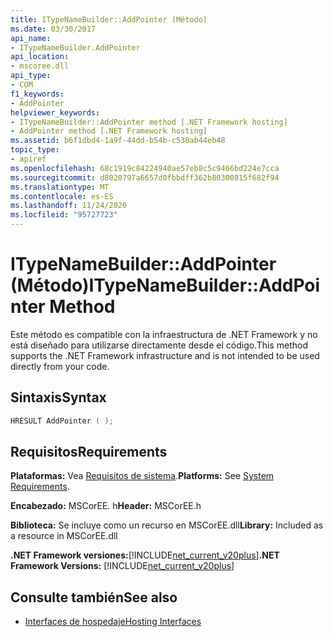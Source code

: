 ```yaml
---
title: ITypeNameBuilder::AddPointer (Método)
ms.date: 03/30/2017
api_name:
- ITypeNameBuilder.AddPointer
api_location:
- mscoree.dll
api_type:
- COM
f1_keywords:
- AddPointer
helpviewer_keywords:
- ITypeNameBuilder::AddPointer method [.NET Framework hosting]
- AddPointer method [.NET Framework hosting]
ms.assetid: b6f1dbd4-1a9f-44dd-b54b-c530ab44eb48
topic_type:
- apiref
ms.openlocfilehash: 68c1919c84224940ae57eb8c5c9466bd224e7cca
ms.sourcegitcommit: d8020797a6657d0fbbdff362b80300815f682f94
ms.translationtype: MT
ms.contentlocale: es-ES
ms.lasthandoff: 11/24/2020
ms.locfileid: "95727723"
---
```

# <a name="itypenamebuilderaddpointer-method"></a><span data-ttu-id="3f071-102">ITypeNameBuilder::AddPointer (Método)</span><span class="sxs-lookup"><span data-stu-id="3f071-102">ITypeNameBuilder::AddPointer Method</span></span>

<span data-ttu-id="3f071-103">Este método es compatible con la infraestructura de .NET Framework y no está diseñado para utilizarse directamente desde el código.</span><span class="sxs-lookup"><span data-stu-id="3f071-103">This method supports the .NET Framework infrastructure and is not intended to be used directly from your code.</span></span>  
  
## <a name="syntax"></a><span data-ttu-id="3f071-104">Sintaxis</span><span class="sxs-lookup"><span data-stu-id="3f071-104">Syntax</span></span>  
  
```cpp  
HRESULT AddPointer ( );  
```  
  
## <a name="requirements"></a><span data-ttu-id="3f071-105">Requisitos</span><span class="sxs-lookup"><span data-stu-id="3f071-105">Requirements</span></span>  

 <span data-ttu-id="3f071-106">**Plataformas:** Vea [Requisitos de sistema](../../get-started/system-requirements.md).</span><span class="sxs-lookup"><span data-stu-id="3f071-106">**Platforms:** See [System Requirements](../../get-started/system-requirements.md).</span></span>  
  
 <span data-ttu-id="3f071-107">**Encabezado:** MSCorEE. h</span><span class="sxs-lookup"><span data-stu-id="3f071-107">**Header:** MSCorEE.h</span></span>  
  
 <span data-ttu-id="3f071-108">**Biblioteca:** Se incluye como un recurso en MSCorEE.dll</span><span class="sxs-lookup"><span data-stu-id="3f071-108">**Library:** Included as a resource in MSCorEE.dll</span></span>  
  
 <span data-ttu-id="3f071-109">**.NET Framework versiones:**[!INCLUDE[net_current_v20plus](../../../../includes/net-current-v20plus-md.md)]</span><span class="sxs-lookup"><span data-stu-id="3f071-109">**.NET Framework Versions:** [!INCLUDE[net_current_v20plus](../../../../includes/net-current-v20plus-md.md)]</span></span>  
  
## <a name="see-also"></a><span data-ttu-id="3f071-110">Consulte también</span><span class="sxs-lookup"><span data-stu-id="3f071-110">See also</span></span>

- [<span data-ttu-id="3f071-111">Interfaces de hospedaje</span><span class="sxs-lookup"><span data-stu-id="3f071-111">Hosting Interfaces</span></span>](hosting-interfaces.md)
